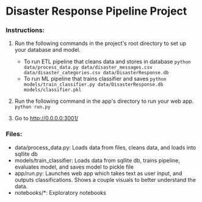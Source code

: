 # Disaster Response Pipeline Project

### Instructions:
1. Run the following commands in the project's root directory to set up your database and model.

    - To run ETL pipeline that cleans data and stores in database
        `python data/process_data.py data/disaster_messages.csv data/disaster_categories.csv data/DisasterResponse.db`
    - To run ML pipeline that trains classifier and saves
        `python models/train_classifier.py data/DisasterResponse.db models/classifier.pkl`

2. Run the following command in the app's directory to run your web app.
    `python run.py`

3. Go to http://0.0.0.0:3001/


### Files:

- data/process_data.py: Loads data from files, cleans data, and loads into sqllite db
- models/train_classifier: Loads data from sqllite db, trains pipeline, evaluates model, and saves model to pickle file
- app/run.py: Launches web app which takes text as user input, and outputs classifications. Shows a couple visuals to
    better understand the data.
- notebooks/*: Exploratory notebooks